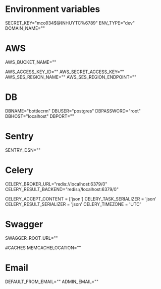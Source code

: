 # Environment variables

SECRET_KEY="mco934$@)NHUYTC%6789"
ENV_TYPE="dev"
DOMAIN_NAME=""

# AWS
AWS_BUCKET_NAME=""

AWS_ACCESS_KEY_ID=""
AWS_SECRET_ACCESS_KEY=""
AWS_SES_REGION_NAME=""
AWS_SES_REGION_ENDPOINT=""


# DB
DBNAME="bottlecrm"
DBUSER="postgres"
DBPASSWORD="root"
DBHOST="localhost"
DBPORT=""

# Sentry
SENTRY_DSN=""

# Celery
CELERY_BROKER_URL="redis://localhost:6379/0"
CELERY_RESULT_BACKEND="redis://localhost:6379/0"

CELERY_ACCEPT_CONTENT = ['json']
CELERY_TASK_SERIALIZER = 'json'
CELERY_RESULT_SERIALIZER = 'json'
CELERY_TIMEZONE = 'UTC'

# Swagger
SWAGGER_ROOT_URL=""

#CACHES
MEMCACHELOCATION=""

# Email
DEFAULT_FROM_EMAIL=""
ADMIN_EMAIL=""
